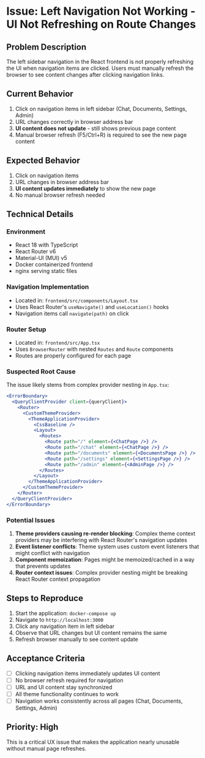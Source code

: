 # Issue: Left Navigation Not Working - UI Not Refreshing on Route Changes

## Problem Description
The left sidebar navigation in the React frontend is not properly refreshing the UI when navigation items are clicked. Users must manually refresh the browser to see content changes after clicking navigation links.

## Current Behavior
1. Click on navigation items in left sidebar (Chat, Documents, Settings, Admin)
2. URL changes correctly in browser address bar
3. **UI content does not update** - still shows previous page content
4. Manual browser refresh (F5/Ctrl+R) is required to see the new page content

## Expected Behavior
1. Click on navigation items
2. URL changes in browser address bar  
3. **UI content updates immediately** to show the new page
4. No manual browser refresh needed

## Technical Details

### Environment
- React 18 with TypeScript
- React Router v6 
- Material-UI (MUI) v5
- Docker containerized frontend
- nginx serving static files

### Navigation Implementation
- Located in: `frontend/src/components/Layout.tsx`
- Uses React Router's `useNavigate()` and `useLocation()` hooks
- Navigation items call `navigate(path)` on click

### Router Setup  
- Located in: `frontend/src/App.tsx`
- Uses `BrowserRouter` with nested `Routes` and `Route` components
- Routes are properly configured for each page

### Suspected Root Cause
The issue likely stems from complex provider nesting in `App.tsx`:
```jsx
<ErrorBoundary>
  <QueryClientProvider client={queryClient}>
    <Router>
      <CustomThemeProvider>
        <ThemeApplicationProvider>
          <CssBaseline />
          <Layout>
            <Routes>
              <Route path="/" element={<ChatPage />} />
              <Route path="/chat" element={<ChatPage />} />
              <Route path="/documents" element={<DocumentsPage />} />
              <Route path="/settings" element={<SettingsPage />} />
              <Route path="/admin" element={<AdminPage />} />
            </Routes>
          </Layout>
        </ThemeApplicationProvider>
      </CustomThemeProvider>
    </Router>
  </QueryClientProvider>
</ErrorBoundary>
```

### Potential Issues
1. **Theme providers causing re-render blocking**: Complex theme context providers may be interfering with React Router's navigation updates
2. **Event listener conflicts**: Theme system uses custom event listeners that might conflict with navigation
3. **Component memoization**: Pages might be memoized/cached in a way that prevents updates
4. **Router context issues**: Complex provider nesting might be breaking React Router context propagation

## Steps to Reproduce
1. Start the application: `docker-compose up`
2. Navigate to `http://localhost:3000`
3. Click any navigation item in left sidebar
4. Observe that URL changes but UI content remains the same
5. Refresh browser manually to see content update

## Acceptance Criteria
- [ ] Clicking navigation items immediately updates UI content
- [ ] No browser refresh required for navigation
- [ ] URL and UI content stay synchronized
- [ ] All theme functionality continues to work
- [ ] Navigation works consistently across all pages (Chat, Documents, Settings, Admin)

## Priority: High
This is a critical UX issue that makes the application nearly unusable without manual page refreshes.
